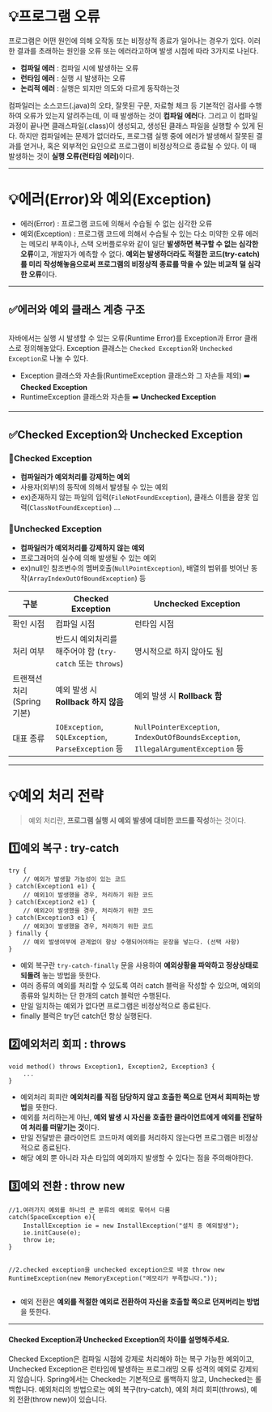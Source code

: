 <h1 id="💡프로그램-오류">💡프로그램 오류</h1>
<p>프로그램은 어떤 원인에 의해 오작동 또는 비정상적 종료가 일어나는 경우가 있다.
이러한 결과를 초래하는 원인을 오류 또는 에러라고하며 발생 시점에 따라 3가지로 나뉜다.</p>
<ul>
<li><strong>컴파일 에러</strong> : 컴파일 시에 발생하는 오류</li>
<li><strong>런타임 에러</strong> : 실행 시 발생하는 오류</li>
<li><strong>논리적 에러</strong> : 실행은 되지만 의도와 다르게 동작하는것</li>
</ul>
<p>컴파일러는 소스코드(.java)의 오타, 잘못된 구문, 자료형 체크 등 기본적인 검사를 수행하여 오류가 있는지 알려주는데, 이 때 발생하는 것이 <strong>컴파일 에러</strong>다.
그리고 이 컴파일 과정이 끝나면 클래스파일(.class)이 생성되고, 생성된 클래스 파일을 실행할 수 있게 된다. 하지만 컴파일에는 문제가 없더라도, 프로그램 실행 중에 에러가 발생해서 잘못된 결과를 얻거나, 혹은 외부적인 요인으로 프로그램이 비정상적으로 종료될 수 있다. 이 때 발생하는 것이 <strong>실행 오류(런타임 에러)</strong>이다.</p>
<hr />
<h1 id="💡에러error와-예외exception">💡에러(Error)와 예외(Exception)</h1>
<ul>
<li>에러(Error) : 프로그램 코드에 의해서 수습될 수 없는 심각한 오류 </li>
<li>예외(Exception) : 프로그램 코드에 의해서 수습될 수 있는 다소 미약한 오류
에러는 메모리 부족이나, 스택 오버플로우와 같이 일단 <strong>발생하면 복구할 수 없는 심각한 오류</strong>이고, 개발자가 예측할 수 없다. <strong>예외는 발생하더라도 적절한 코드(try-catch)를 미리 작성해놓음으로써 프로그램의 비정상적 종료를 막을 수 있는 비교적 덜 심각한 오류</strong>이다.</li>
</ul>
<hr />
<h2 id="✅에러와-예외-클래스-계층-구조">✅에러와 예외 클래스 계층 구조</h2>
<p><img alt="" src="https://velog.velcdn.com/images/dev_ssj/post/c4343be9-0a89-4fa5-b8b1-c1be87905c1c/image.png" /></p>
<p>자바에서는 실행 시 발생할 수 있는 오류(Runtime Error)를 Exception과 Error 클래스로 정의해놓았다.
Exception 클래스는 <code>Checked Exception</code>와 <code>Unchecked Exception</code>로 나눌 수 있다.</p>
<ul>
<li>Exception 클래스와 자손들(RuntimeException 클래스와 그 자손들 제외) ➡️ <strong>Checked Exception</strong></li>
<li>RuntimeException 클래스와 자손들 ➡️ <strong>Unchecked Exception</strong></li>
</ul>
<hr />
<h2 id="✅checked-exception와-unchecked-exception">✅Checked Exception와 Unchecked Exception</h2>
<h3 id="📌checked-exception">📌Checked Exception</h3>
<ul>
<li><strong>컴파일러가 예외처리를 강제하는 예외</strong></li>
<li>사용자(외부)의 동작에 의해서 발생될 수 있는 예외</li>
<li>ex)존재하지 않는 파일의 입력(<code>FileNotFoundException</code>), 클래스 이름을 잘못 입력(<code>ClassNotFoundException</code>) ...</li>
</ul>
<h3 id="📌unchecked-exception">📌Unchecked Exception</h3>
<ul>
<li><strong>컴파일러가 예외처리를 강제하지 않는 예외</strong></li>
<li>프로그래머의 실수에 의해 발생될 수 있는 예외</li>
<li>ex)null인 참조변수의 멤버호출(<code>NullPointException</code>), 배열의 범위를 벗어난 동작(<code>ArrayIndexOutOfBoundException</code>) 등</li>
</ul>
<table>
<thead>
<tr>
<th>구분</th>
<th>Checked Exception</th>
<th>Unchecked Exception</th>
</tr>
</thead>
<tbody><tr>
<td>확인 시점</td>
<td>컴파일 시점</td>
<td>런타임 시점</td>
</tr>
<tr>
<td>처리 여부</td>
<td>반드시 예외처리를 해주어야 함 (<code>try-catch</code> 또는 <code>throws</code>)</td>
<td>명시적으로 하지 않아도 됨</td>
</tr>
<tr>
<td>트랜잭션 처리 (Spring 기본)</td>
<td>예외 발생 시 <strong>Rollback 하지 않음</strong></td>
<td>예외 발생 시 <strong>Rollback 함</strong></td>
</tr>
<tr>
<td>대표 종류</td>
<td><code>IOException</code>, <code>SQLException</code>, <code>ParseException</code> 등</td>
<td><code>NullPointerException</code>, <code>IndexOutOfBoundsException</code>, <code>IllegalArgumentException</code> 등</td>
</tr>
</tbody></table>
<hr />
<h1 id="💡예외-처리-전략">💡예외 처리 전략</h1>
<blockquote>
<p>예외 처리란, <strong>프로그램 실행 시 예외 발생에 대비한 코드를 작성</strong>하는 것이다.</p>
</blockquote>
<h2 id="1️⃣예외-복구--try-catch">1️⃣예외 복구 : try-catch</h2>
<pre><code class="language-java">try {
    // 예외가 발생할 가능성이 있는 코드
} catch(Exception1 e1) {
    // 예외1이 발생했을 경우, 처리하기 위한 코드
} catch(Exception2 e1) {
    // 예외2이 발생했을 경우, 처리하기 위한 코드
} catch(Exception3 e1) {
    // 예외3이 발생했을 경우, 처리하기 위한 코드
} finally {
    // 예외 발생여부에 관계없이 항상 수행되어야하는 문장을 넣는다. (선택 사항)
}</code></pre>
<ul>
<li>예외 복구란 <code>try-catch-finally</code> 문을 사용하여 <strong>예외상황을 파악하고 정상상태로 되돌려</strong> 놓는 방법을 뜻한다.</li>
<li>여러 종류의 예외를 처리할 수 있도록 여러 catch 블럭을 작성할 수 있으며, 예외의 종류와 일치하는 단 한개의 catch 블럭만 수행된다.</li>
<li>만일 일치하는 예외가 없다면 프로그램은 비정상적으로 종료된다.</li>
<li>finally 블럭은 try던 catch던 항상 실행된다.</li>
</ul>
<h2 id="2️⃣예외처리-회피--throws">2️⃣예외처리 회피 : throws</h2>
<pre><code class="language-java">void method() throws Exception1, Exception2, Exception3 {
    ...
}</code></pre>
<ul>
<li>예외처리 회피란 <strong>예외처리를 직접 담당하지 않고 호출한 쪽으로 던져서 회피하는 방법</strong>을 뜻한다.</li>
<li>예외를 처리하는게 아닌, <strong>예외 발생 시 자신을 호출한 클라이언트에게 예외를 전달하여 처리를 떠맡기는 것</strong>이다.</li>
<li>만일 전달받은 클라이언트 코드마저 예외를 처리하지 않는다면 프로그램은 비정상적으로 종료된다.</li>
<li>해당 예외 뿐 아니라 자손 타입의 예외까지 발생할 수 있다는 점을 주의해야한다.</li>
</ul>
<h2 id="3️⃣예외-전환--throw-new">3️⃣예외 전환 : throw new</h2>
<pre><code class="language-java">//1.여러가지 예외를 하나의 큰 분류의 예외로 묶어서 다룸
catch(SpaceException e){
    InstallException ie = new InstallException(&quot;설치 중 예외발생&quot;);
    ie.initCause(e);
    throw ie;
}

//2.checked exception을 unchecked exception으로 바꿈
throw new RuntimeException(new MemoryException(&quot;메모리가 부족합니다.&quot;));
</code></pre>
<ul>
<li>예외 전환은 <strong>예외를 적절한 예외로 전환하여 자신을 호출할 쪽으로 던져버리는 방법</strong>을 뜻한다.</li>
</ul>
<hr />
<h4 id="checked-exception과-unchecked-exception의-차이를-설명해주세요">Checked Exception과 Unchecked Exception의 차이를 설명해주세요.</h4>
<p>Checked Exception은 컴파일 시점에 강제로 처리해야 하는 복구 가능한 예외이고, Unchecked Exception은 런타임에 발생하는 프로그래밍 오류 성격의 예외로 강제되지 않습니다. Spring에서는 Checked는 기본적으로 롤백하지 않고, Unchecked는 롤백합니다.
예외처리의 방법으로는 예외 복구(try-catch), 예외 처리 회피(throws), 예외 전환(throw new)이 있습니다.</p>